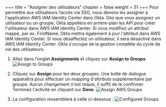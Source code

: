 +++
title = "Assigner des utilisateurs"
chapter = false
weight = 51
+++
Pour permettre aux utilisateurs l’accès via SSO, nous devons les assigner à l'application AWS IAM Identity Center dans Okta. Dès que vous assignez un utilisateur ou un groupe, Okta appellera en arrière-plan les API pour créer l'utilisateur dans AWS IAM Identity Center. Si vous modifiez un attribut mappé, par ex. FirstName, Okta mettra également à jour l'attribut dans AWS IAM Identity Center. Si vous désaffectez un utilisateur, il sera désactivé dans AWS IAM Identity Center. Okta s'occupe de la gestion complète du cycle de vie des utilisateurs.

1. Allez dans l'onglet **Assignments** et cliquez sur **Assign to Groups**.
![Assign to Groups](/images/210_assign_groups.jpg)

2. Cliquez sur **Assign** pour les deux groupes. Une boîte de dialogue apparaîtra pour effectuer un mapping d'attributs supplémentaire par groupe. Aucun changement n'est requis, il suffit de le confirmer. Terminez l'activité en cliquant sur **Done**.
![Assign AWS Groups](/images/220_assign_each_group.png)

3. La configuration ressemblera à celle ci-dessous :
![Configured Groups](/images/230_validate_assignment_configuration.jpg)
